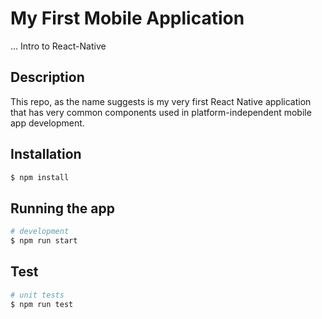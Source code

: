 # My First Mobile Application
... Intro to React-Native

## Description
This repo, as the name suggests is my very first React Native application that has very common components used in platform-independent mobile app development.


## Installation

```bash
$ npm install
```

## Running the app

```bash
# development
$ npm run start
```

## Test

```bash
# unit tests
$ npm run test
```
